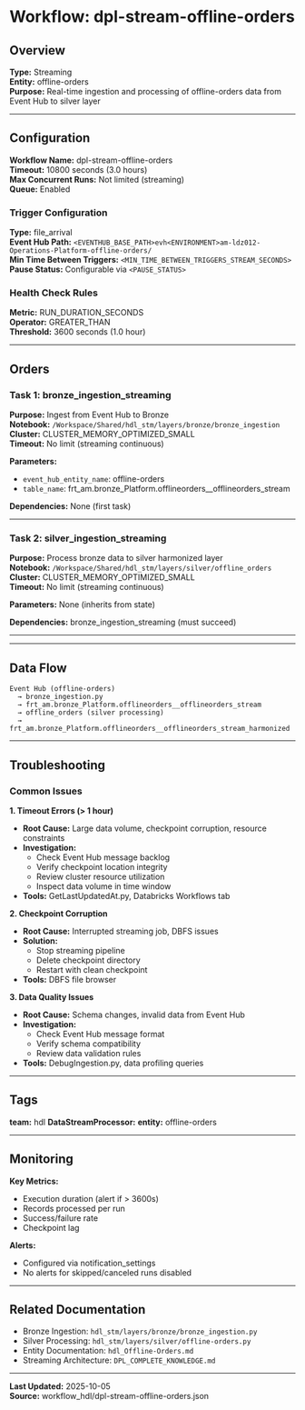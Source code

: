 # Workflow: dpl-stream-offline-orders

## Overview

**Type:** Streaming  
**Entity:** offline-orders  
**Purpose:** Real-time ingestion and processing of offline-orders data from Event Hub to silver layer

---

## Configuration

**Workflow Name:** dpl-stream-offline-orders  
**Timeout:** 10800 seconds (3.0 hours)  
**Max Concurrent Runs:** Not limited (streaming)  
**Queue:** Enabled

### Trigger Configuration

**Type:** file_arrival  
**Event Hub Path:** `<EVENTHUB_BASE_PATH>evh<ENVIRONMENT>am-ldz012-Operations-Platform-offline-orders/`  
**Min Time Between Triggers:** `<MIN_TIME_BETWEEN_TRIGGERS_STREAM_SECONDS>`  
**Pause Status:** Configurable via `<PAUSE_STATUS>`

### Health Check Rules

**Metric:** RUN_DURATION_SECONDS  
**Operator:** GREATER_THAN  
**Threshold:** 3600 seconds (1.0 hour)


---

## Orders

### Task 1: bronze_ingestion_streaming

**Purpose:** Ingest from Event Hub to Bronze  
**Notebook:** `/Workspace/Shared/hdl_stm/layers/bronze/bronze_ingestion`  
**Cluster:** CLUSTER_MEMORY_OPTIMIZED_SMALL  
**Timeout:** No limit (streaming continuous)

**Parameters:**
- `event_hub_entity_name`: offline-orders
- `table_name`: frt_am.bronze_Platform.offlineorders__offlineorders_stream

**Dependencies:** None (first task)

---

### Task 2: silver_ingestion_streaming

**Purpose:** Process bronze data to silver harmonized layer  
**Notebook:** `/Workspace/Shared/hdl_stm/layers/silver/offline_orders`  
**Cluster:** CLUSTER_MEMORY_OPTIMIZED_SMALL  
**Timeout:** No limit (streaming continuous)

**Parameters:**
None (inherits from state)

**Dependencies:** bronze_ingestion_streaming (must succeed)

---

---

## Data Flow

```
Event Hub (offline-orders) 
  → bronze_ingestion.py 
  → frt_am.bronze_Platform.offlineorders__offlineorders_stream
  → offline_orders (silver processing)
  → frt_am.bronze_Platform.offlineorders__offlineorders_stream_harmonized
```

---

## Troubleshooting

### Common Issues

**1. Timeout Errors (> 1 hour)**
- **Root Cause:** Large data volume, checkpoint corruption, resource constraints
- **Investigation:**
  - Check Event Hub message backlog
  - Verify checkpoint location integrity
  - Review cluster resource utilization
  - Inspect data volume in time window
- **Tools:** GetLastUpdatedAt.py, Databricks Workflows tab

**2. Checkpoint Corruption**
- **Root Cause:** Interrupted streaming job, DBFS issues
- **Solution:** 
  - Stop streaming pipeline
  - Delete checkpoint directory
  - Restart with clean checkpoint
- **Tools:** DBFS file browser

**3. Data Quality Issues**
- **Root Cause:** Schema changes, invalid data from Event Hub
- **Investigation:**
  - Check Event Hub message format
  - Verify schema compatibility
  - Review data validation rules
- **Tools:** DebugIngestion.py, data profiling queries

---

## Tags

**team:** hdl
**DataStreamProcessor:** 
**entity:** offline-orders

---

## Monitoring

**Key Metrics:**
- Execution duration (alert if > 3600s)
- Records processed per run
- Success/failure rate
- Checkpoint lag

**Alerts:**
- Configured via notification_settings
- No alerts for skipped/canceled runs disabled

---

## Related Documentation

- Bronze Ingestion: `hdl_stm/layers/bronze/bronze_ingestion.py`
- Silver Processing: `hdl_stm/layers/silver/offline-orders.py`
- Entity Documentation: `hdl_Offline-Orders.md`
- Streaming Architecture: `DPL_COMPLETE_KNOWLEDGE.md`

---

**Last Updated:** 2025-10-05  
**Source:** workflow_hdl/dpl-stream-offline-orders.json
